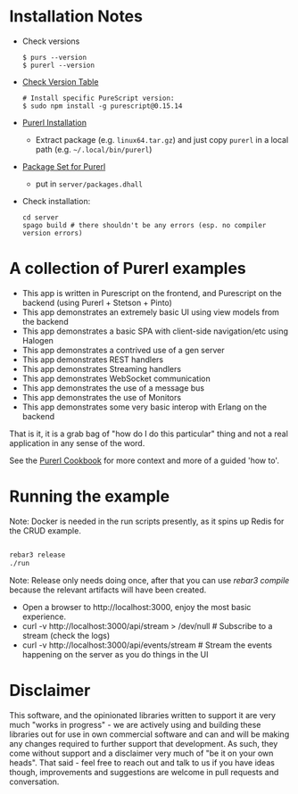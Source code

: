 Installation Notes
==

- Check versions
  ```shell
  $ purs --version
  $ purerl --version
  ```
- [Check Version Table](https://github.com/purerl/purerl?tab=readme-ov-file#versions)
  ```shell
  # Install specific PureScript version:
  $ sudo npm install -g purescript@0.15.14
  ```
- [Purerl Installation](https://github.com/purerl/purerl/releases)
  - Extract package (e.g. `linux64.tar.gz`) and just copy `purerl` in a local path (e.g. `~/.local/bin/purerl`)
- [Package Set for Purerl](https://github.com/purerl/package-sets/releases)
  - put in `server/packages.dhall`

- Check installation:
  ```shell
  cd server
  spago build # there shouldn't be any errors (esp. no compiler version errors)
  ```

A collection of Purerl examples
==

- This app is written in Purescript on the frontend, and Purescript on the backend (using Purerl + Stetson + Pinto)
- This app demonstrates an extremely basic UI using view models from the backend
- This app demonstrates a basic SPA with client-side navigation/etc using Halogen
- This app demonstrates a contrived use of a gen server
- This app demonstrates REST handlers
- This app demonstrates Streaming handlers
- This app demonstrates WebSocket communication
- This app demonstrates the use of a message bus
- This app demonstrates the use of Monitors
- This app demonstrates some very basic interop with Erlang on the backend

That is it,  it is a grab bag of "how do I do this particular" thing and not a real application in any sense of the word.

See the [Purerl Cookbook](https://purerl-cookbook.readthedocs.io/en/latest/) for more context and more of a guided 'how to'.

Running the example
==

Note: Docker is needed in the run scripts presently, as it spins up Redis for the CRUD example.

``` bash

rebar3 release 
./run

```

Note: Release only needs doing once, after that you can use *rebar3 compile* because the relevant artifacts will have been created.

- Open a browser to http://localhost:3000, enjoy the most basic experience.
- curl -v http://localhost:3000/api/stream > /dev/null # Subscribe to a stream (check the logs)
- curl -v http://localhost:3000/api/events/stream # Stream the events happening on the server as you do things in the UI

Disclaimer
==

This software, and the opinionated libraries written to support it are very much "works in progress" - we are actively using and building these libraries out for use in own commercial software and can and will be making any changes required to further support that development. As such, they come without support and a disclaimer very much of "be it on your own heads". That said - feel free to reach out and talk to us if you have ideas though, improvements and suggestions are welcome in pull requests and conversation.

